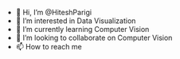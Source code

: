 - 👋 Hi, I’m @HiteshParigi
- 👀 I’m interested in Data Visualization
- 🌱 I’m currently learning Computer Vision
- 💞️ I’m looking to collaborate on Computer Vision
- 📫 How to reach me

<!---
HiteshParigi/HiteshParigi is a ✨ special ✨ repository because its `README.md` (this file) appears on your GitHub profile.
You can click the Preview link to take a look at your changes.
--->
